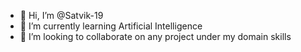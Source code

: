 - 👋 Hi, I’m @Satvik-19
- 🌱 I’m currently learning Artificial Intelligence
- 💞️ I’m looking to collaborate on any project under my domain skills

<!---
Satvik-19/Satvik-19 is a ✨ special ✨ repository because its `README.md` (this file) appears on your GitHub profile.
You can click the Preview link to take a look at your changes.
--->
